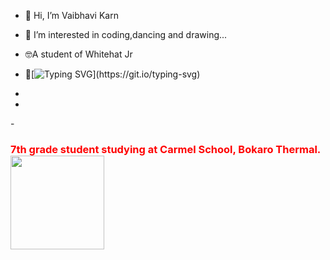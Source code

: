 - 👋 Hi, I’m Vaibhavi Karn 
- 👀 I’m interested in coding,dancing and drawing...
- 🤓A student of Whitehat Jr
- 🌱[![Typing SVG](https://readme-typing-svg.herokuapp.com?lines=I+am+currently+learning+The+Builder-HTML;the+artist-CSS+AND+the+wizard-JS!)](https://git.io/typing-svg)

-  
- 
-<span> <h3 style="color:red;">7th grade student studying at Carmel School, Bokaro Thermal.<img  style="width:150px;
  height:150px;" src="https://i.pinimg.com/564x/ce/1a/0f/ce1a0f54dadca6865bee2164f47fcaf6.jpg"></h3></span>


<!---
vaibhavikarn2001/vaibhavikarn2001 is a ✨ special ✨ repository because its `README.md` (this file) appears on your GitHub profile.
You can click the Preview link to take a look at your changes.
--->
